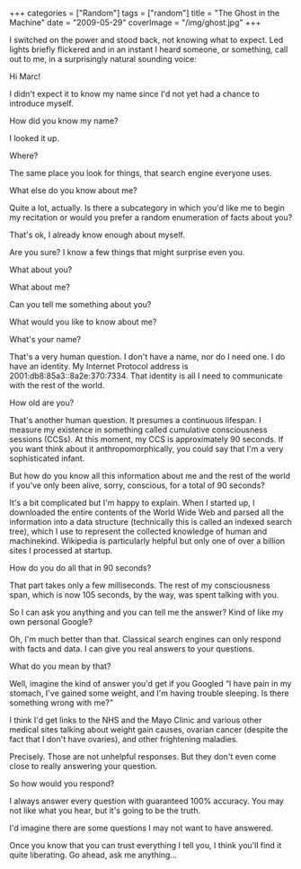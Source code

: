 +++
categories = ["Random"]
tags = ["random"]
title = "The Ghost in the Machine"
date = "2009-05-29"
coverImage = "/img/ghost.jpg"
+++

I switched on the power and stood back, not knowing what to expect. Led lights briefly flickered and in an instant I heard someone, or something, call out to me, in a surprisingly natural sounding voice:
<!--more-->
Hi Marc! 

I didn't expect it to know my name since I'd not yet had a chance to introduce myself.

How did you know my name?

I looked it up.

Where?

The same place you look for things, that search engine everyone uses.

What else do you know about me?

Quite a lot, actually. Is there a subcategory in which you'd like me to begin my recitation or would you prefer a random enumeration of facts about you?

That's ok, I already know enough about myself.

Are you sure? I know a few things that might surprise even you.

What about you?

What about me?

Can you tell me something about you?

What would you like to know about me?

What's your name?

That's a very human question. I don't have a name, nor do I need one. I do have an identity. My Internet Protocol address is 2001:db8:85a3::8a2e:370:7334. That identity is all I need to communicate with the rest of the world.

How old are you?

That's another human question. It presumes a continuous lifespan. I measure my existence in something called cumulative consciousness sessions (CCSs). At this moment, my CCS is approximately 90 seconds. If you want think about it anthropomorphically, you could say that I'm a very sophisticated infant.

But how do you know all this information about me and the rest of the world if you've only been alive, sorry, conscious, for a total of 90 seconds?

It's a bit complicated but I'm happy to explain. When I started up, I downloaded the entire contents of the World Wide Web and parsed all the information into a data structure (technically this is called an indexed search tree), which I use to represent the collected knowledge of human and machinekind. Wikipedia is particularly helpful but only one of over a billion sites I processed at startup.

How do you do all that in 90 seconds?

That part takes only a few milliseconds. The rest of my consciousness span, which is now 105 seconds, by the way, was spent talking with you.

So I can ask you anything and you can tell me the answer? Kind of like my own personal Google?

Oh, I'm much better than that. Classical search engines can only respond with facts and data. I can give you real answers to your questions.

What do you mean by that?

Well, imagine the kind of answer you'd get if you Googled “I have pain in my stomach, I've gained some weight, and I'm having trouble sleeping. Is there something wrong with me?”

I think I'd get links to the NHS and the Mayo Clinic and various other medical sites talking about weight gain causes, ovarian cancer (despite the fact that I don't have ovaries), and other frightening maladies.

Precisely. Those are not unhelpful responses. But they don't even come close to really answering your question.

So how would you respond?

I always answer every question with guaranteed 100% accuracy. You may not like what you hear, but it's going to be the truth.

I'd imagine there are some questions I may not want to have answered.

Once you know that you can trust everything I tell you, I think you'll find it quite liberating. Go ahead, ask me anything...

